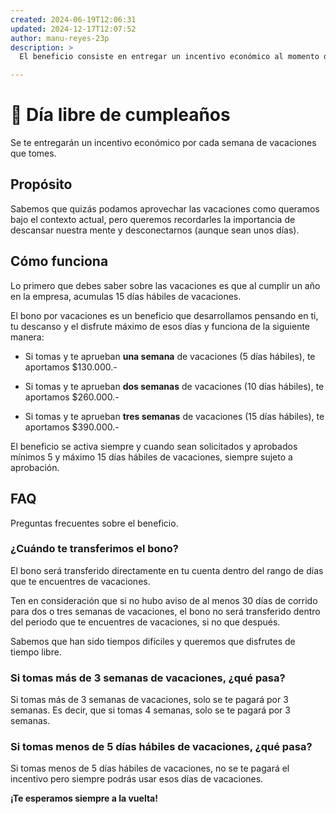 ```yaml
---
created: 2024-06-19T12:06:31
updated: 2024-12-17T12:07:52
author: manu-reyes-23p
description: >
  El beneficio consiste en entregar un incentivo económico al momento de que tomes vacaciones.

---
```


# 🎂 Día libre de cumpleaños

Se te entregarán un incentivo económico por cada semana de vacaciones que tomes.

## Propósito

Sabemos que quizás podamos aprovechar las vacaciones como queramos bajo el
contexto actual, pero queremos recordarles la importancia de descansar nuestra
mente y desconectarnos (aunque sean unos días).

## Cómo funciona

Lo primero que debes saber sobre las vacaciones es que al cumplir un año en la
empresa, acumulas 15 días hábiles de vacaciones.

El bono por vacaciones es un beneficio que desarrollamos pensando en ti, tu
descanso y el disfrute máximo de esos días y funciona de la siguiente manera:

- Si tomas y te aprueban **una semana** de vacaciones (5 días hábiles), te aportamos $130.000.-

- Si tomas y te aprueban **dos semanas** de vacaciones (10 días hábiles), te aportamos $260.000.-

- Si tomas y te aprueban **tres semanas** de vacaciones (15 días hábiles), te aportamos $390.000.-

El beneficio se activa siempre y cuando sean solicitados y aprobados mínimos 5
y máximo 15 días hábiles de vacaciones, siempre sujeto a aprobación.

## FAQ

Preguntas frecuentes sobre el beneficio.

### ¿Cuándo te transferimos el bono?

El bono será transferido directamente en tu cuenta dentro del rango de días
que te encuentres de vacaciones.

Ten en consideración que si no hubo aviso de al menos 30 días de corrido para
dos o tres semanas de vacaciones, el bono no será transferido dentro del
periodo que te encuentres de vacaciones, si no que después.

Sabemos que han sido tiempos difíciles y queremos que disfrutes de tiempo
libre.

### Si tomas más de 3 semanas de vacaciones, ¿qué pasa?

Si tomas más de 3 semanas de vacaciones, solo se te pagará por 3 semanas. Es decir, que si tomas 4 semanas, solo se te pagará por 3 semanas.

### Si tomas menos de 5 días hábiles de vacaciones, ¿qué pasa?

Si tomas menos de 5 días hábiles de vacaciones, no se te pagará el incentivo pero siempre podrás usar esos días de vacaciones.

**¡Te esperamos siempre a la vuelta!**
